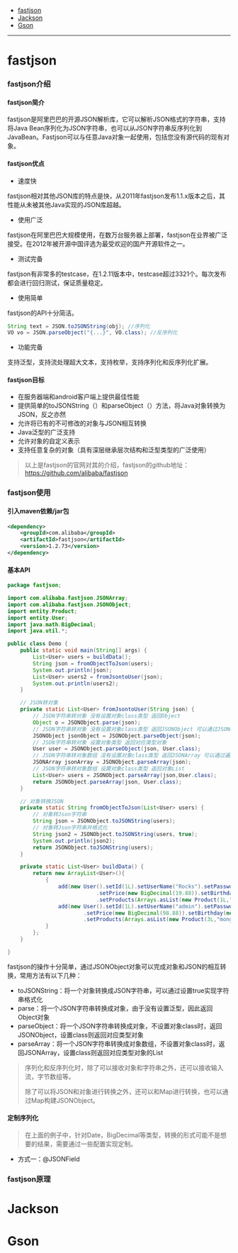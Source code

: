 - [fastjson](#fastjson)
- [Jackson](#jackson)
- [Gson](#gson)

-----------------------------

# <a id="fastjson">fastjson</a>

### fastjson介绍

#### fastjson简介

fastjson是阿里巴巴的开源JSON解析库，它可以解析JSON格式的字符串，支持将Java Bean序列化为JSON字符串，也可以从JSON字符串反序列化到JavaBean。Fastjson可以与任意Java对象一起使用，包括您没有源代码的现有对象。

#### fastjson优点

- 速度快

fastjson相对其他JSON库的特点是快，从2011年fastjson发布1.1.x版本之后，其性能从未被其他Java实现的JSON库超越。

- 使用广泛

fastjson在阿里巴巴大规模使用，在数万台服务器上部署，fastjson在业界被广泛接受。在2012年被开源中国评选为最受欢迎的国产开源软件之一。

- 测试完备

fastjson有非常多的testcase，在1.2.11版本中，testcase超过3321个。每次发布都会进行回归测试，保证质量稳定。

- 使用简单

fastjson的API十分简洁。

```java
String text = JSON.toJSONString(obj); //序列化
VO vo = JSON.parseObject("{...}", VO.class); //反序列化
```

- 功能完备

支持泛型，支持流处理超大文本，支持枚举，支持序列化和反序列化扩展。

#### fastjson目标

- 在服务器端和android客户端上提供最佳性能
- 提供简单的toJSONString（）和parseObject（）方法，将Java对象转换为JSON，反之亦然
- 允许将已有的不可修改的对象与JSON相互转换
- Java泛型的广泛支持
- 允许对象的自定义表示
- 支持任意复杂的对象（具有深层继承层次结构和泛型类型的广泛使用）

> 以上是fastjson的官网对其的介绍，fastjson的github地址：https://github.com/alibaba/fastjson

### fastjson使用

#### 引入maven依赖/jar包

```xml
<dependency>
    <groupId>com.alibaba</groupId>
    <artifactId>fastjson</artifactId>
    <version>1.2.73</version>
</dependency>
```

#### 基本API

```java
package fastjson;

import com.alibaba.fastjson.JSONArray;
import com.alibaba.fastjson.JSONObject;
import entity.Product;
import entity.User;
import java.math.BigDecimal;
import java.util.*;

public class Demo {
    public static void main(String[] args) {
        List<User> users = buildData();
        String json = fromObjectToJson(users);
        System.out.println(json);
        List<User> users2 = fromJsontoUser(json);
        System.out.println(users2);
    }

    // JSON转对象
    private static List<User> fromJsontoUser(String json) {
        // JSON字符串转对象 没有设置对象class类型 返回Object
        Object o = JSONObject.parse(json);
        // JSON字符串转对象 没有设置对象class类型 返回JSONObject 可以通过JSONObject操作对象
        JSONObject jsonObject = JSONObject.parseObject(json);
        // JSON字符串转对象 设置对象类型 返回对应类型对象
        User user = JSONObject.parseObject(json, User.class);
        // JSON字符串转对象数组 没有设置对象class类型 返回JSONArray 可以通过遍历获取JSONObject操作对象
        JSONArray jsonArray = JSONObject.parseArray(json);
        // JSON字符串转对象数组 设置对象class类型 返回对象List
        List<User> users = JSONObject.parseArray(json,User.class);
        return JSONObject.parseArray(json, User.class);
    }

    // 对象转换JSON
    private static String fromObjectToJson(List<User> users) {
        // 对象转Json字符串
        String json = JSONObject.toJSONString(users);
        // 对象转Json字符串并格式化
        String json2 = JSONObject.toJSONString(users, true);
        System.out.println(json2);
        return JSONObject.toJSONString(users);
    }

    private static List<User> buildData() {
        return new ArrayList<User>(){
            {
                add(new User().setId(1L).setUserName("Rocks").setPassword("123456")
                            .setPrice(new BigDecimal(19.88)).setBirthday(new Date())
                            .setProducts(Arrays.asList(new Product(1L,"mysql"), new Product(2L, "pg"))));
                add(new User().setId(1L).setUserName("admin").setPassword("admin1234")
                        .setPrice(new BigDecimal(98.88)).setBirthday(new Date())
                        .setProducts(Arrays.asList(new Product(3L,"mongodb"), new Product(4L, "redis"))));
            }
        };
    }

}
```

fastjson的操作十分简单，通过JSONObject对象可以完成对象和JSON的相互转换，常用方法有以下几种：

- toJSONString：将一个对象转换成JSON字符串，可以通过设置true实现字符串格式化
- parse：将一个JSON字符串转换成对象，由于没有设置泛型，因此返回Object对象
- parseObject：将一个JSON字符串转换成对象，不设置对象class时，返回JSONObject，设置class则返回对应类型对象
- parseArray：将一个JSON字符串转换成对象数组，不设置对象class时，返回JSONArray，设置class则返回对应类型对象的List

> 序列化和反序列化时，除了可以接收对象和字符串之外，还可以接收输入流，字节数组等。
>
> 除了可以将JSON和对象进行转换之外，还可以和Map进行转换，也可以通过Map构建JSONObject。

#### 定制序列化

> 在上面的例子中，针对Date，BigDecimal等类型，转换的形式可能不是想要的结果，需要通过一些配置实现定制。

- 方式一：@JSONField





### fastjson原理











# <a id="jackson">Jackson</a>







# <a id="gson">Gson</a>







